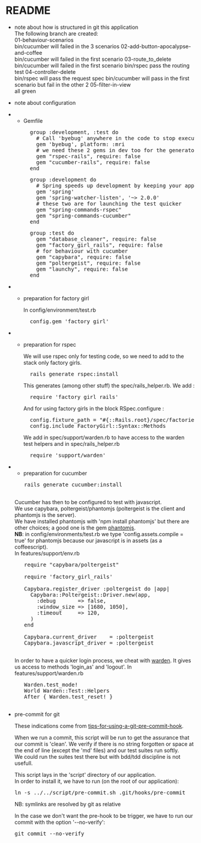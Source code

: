 # README

* note about how is structured in git this application  
  The following branch are created:  
  01-behaviour-scenarios  
    bin/cucumber will failed in the 3 scenarios
  02-add-button-apocalypse-and-coffee  
    bin/cucumber will failed in the first scenario
  03-route_to_delete  
    bin/cucumber will failed in the first scenario
    bin/rspec pass the routing test
  04-controller-delete  
    bin/rspec will pass the request spec
    bin/cucumber will pass in the first scenario but fail in the other 2
  05-filter-in-view  
    all green

* note about configuration

* * Gemfile
    <pre>
      group :development, :test do
        # Call 'byebug' anywhere in the code to stop execution and get a debugger console
        gem 'byebug', platform: :mri
        # we need these 2 gems in dev too for the generators
        gem "rspec-rails", require: false
        gem "cucumber-rails", require: false
      end
    </pre>
    <pre>
      group :development do
        # Spring speeds up development by keeping your application running in the background. Read more: https://github.com/rails/spring
        gem 'spring'
        gem 'spring-watcher-listen', '~> 2.0.0'
        # these two are for launching the test quicker
        gem "spring-commands-rspec"
        gem "spring-commands-cucumber"
      end
    </pre>
    <pre>
      group :test do
        gem "database_cleaner", require: false
        gem "factory_girl_rails", require: false
        # for behaviour with cucumber
        gem "capybara", require: false
        gem "poltergeist", require: false
        gem "launchy", require: false
      end
    </pre>
* * preparation for factory girl

    In config/environment/test.rb

    <pre>
      config.gem 'factory_girl'
    </pre>

* * preparation for rspec

    We will use rspec only for testing code, so we need to add to the stack only factory girls.

    <pre>
      rails generate rspec:install
    </pre>

    This generates (among other stuff) the spec/rails_helper.rb. We add :

    <pre>
      require 'factory_girl_rails'
    </pre>

    And for using factory girls in the block RSpec.configure :

    <pre>
      config.fixture_path = "#{::Rails.root}/spec/factories"
      config.include FactoryGirl::Syntax::Methods
    </pre>

    We add in spec/support/warden.rb to have access to the warden test helpers and in spec/rails_helper.rb
    <pre>
      require 'support/warden'
    </pre>

* * preparation for cucumber

   <pre>
     rails generate cucumber:install
   </pre>

   Cucumber has then to be configured to test with javascript.  
   We use capybara, poltergeist/phantomjs (poltergeist is the client and phantomjs is the server).  
   We have installed phantomjs with 'npm install phantomjs' but there are other choices; a good one is the gem [phantomjs](https://github.com/colszowka/phantomjs-gem).  
   **NB**: in config/environments/test.rb we type 'config.assets.compile = true' for phantomjs because our javascript is in assets (as a coffeescript).  
   In features/support/env.rb
   <pre>
     require "capybara/poltergeist"
 
     require 'factory_girl_rails'
 
     Capybara.register_driver :poltergeist do |app|
       Capybara::Poltergeist::Driver.new(app,
         :debug       => false,
         :window_size => [1680, 1050],
         :timeout     => 120,
       )
     end
 
     Capybara.current_driver    = :poltergeist
     Capybara.javascript_driver = :poltergeist
   </pre>

   In order to have a quicker login process, we cheat with [warden](https://github.com/hassox/warden/wiki/Testing). It gives us access to methods 'login_as' and 'logout'.
   In features/support/warden.rb

   <pre>
     Warden.test_mode!
     World Warden::Test::Helpers
     After { Warden.test_reset! }
   </pre>

* pre-commit for git

  These indications come from [tips-for-using-a-git-pre-commit-hook](http://codeinthehole.com/writing/tips-for-using-a-git-pre-commit-hook/).

  When we run a commit, this script will be run to get the assurance that our commit is 'clean'.
  We verify if there is no string forgotten or space at the end of line (except the 'md' files) and our test suites run softly.  
  We could run the suites test there but with bdd/tdd discipline is not usefull.

  This script lays in the 'script' directory of our application.  
  In order to install it, we have to run (on the root of our application):
  <pre>
  ln -s ../../script/pre-commit.sh .git/hooks/pre-commit
  </pre>
  NB: symlinks are resolved by git as relative

  In the case we don't want the pre-hook to be trigger, we have to run our commit with the option '--no-verify':
  <pre>
  git commit --no-verify <files>
  </pre>


